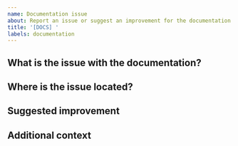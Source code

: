 ```yaml
---
name: Documentation issue
about: Report an issue or suggest an improvement for the documentation
title: '[DOCS] '
labels: documentation
---
```


## What is the issue with the documentation?

<!-- A clear and concise description of the issue. For example, is something missing, unclear, or incorrect? -->

## Where is the issue located?

<!-- Please provide a link to the page or section of the documentation where the issue is located. -->

## Suggested improvement

<!-- If you have a suggestion for how to improve the documentation, please describe it here. -->

## Additional context

<!-- Add any other context or screenshots about the documentation issue here. -->
